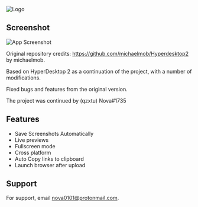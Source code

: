 
![Logo](https://cdn.discordapp.com/attachments/689717323543609386/1011468995943202916/1661223392212.png)


## Screenshot 
![App Screenshot](https://cdn.discordapp.com/attachments/689717323543609386/1011466378190012518/Screenshot_2022-08-22_214521.png)



Original repository credits: https://github.com/michaelmob/Hyperdesktop2 by michaelmob.

Based on HyperDesktop 2 as a continuation of the project, with a number of modifications. 

Fixed bugs and features from the original version.

The project was continued by (qzxtu) Nova#1735

## Features

- Save Screenshots Automatically
- Live previews
- Fullscreen mode
- Cross platform
- Auto Copy links to clipboard
- Launch browser after upload

## Support

For support, email nova0101@protonmail.com.
